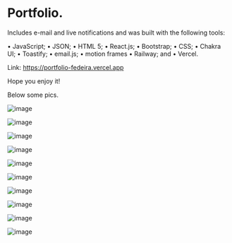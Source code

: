 # Portfolio.

Includes e-mail and live notifications and was built with the following tools: 

• JavaScript; • JSON; • HTML 5; • React.js; • Bootstrap; • CSS; • Chakra UI; • Toastify; • email.js; • motion frames • Railway; and • Vercel.

Link: https://portfolio-fedeira.vercel.app

Hope you enjoy it!

Below some pics.

![image](https://github.com/FedeIra/Project-Portfolio/assets/93743323/c87fd0e7-32f2-44f9-aada-5d244cc3725c)

![image](https://github.com/FedeIra/Project-Portfolio/assets/93743323/f63e920b-666e-4503-99c0-4c3a94d536a2)

![image](https://github.com/FedeIra/Project-Portfolio/assets/93743323/8846984d-3552-4c0b-b17e-aa68bb936c09)

![image](https://github.com/FedeIra/Project-Portfolio/assets/93743323/b934ac0a-ca6c-4275-a3dc-543e8ed9a16b)

![image](https://github.com/FedeIra/Project-Portfolio/assets/93743323/b6a684a0-230c-4cf9-87e1-8fed5a2531aa)

![image](https://github.com/FedeIra/Project-Portfolio/assets/93743323/080c2d0d-1b80-4c22-9021-3d86b79222f1)

![image](https://github.com/FedeIra/Project-Portfolio/assets/93743323/a47da8b3-dfcf-45ee-b878-01e78095b50b)

![image](https://github.com/FedeIra/Project-Portfolio/assets/93743323/4acc68d6-00b0-4108-b999-b64fbf3490ef)

![image](https://github.com/FedeIra/Project-Portfolio/assets/93743323/b252e094-b233-4361-9142-9d78f406e0cd)

![image](https://github.com/FedeIra/Project-Portfolio/assets/93743323/48dd7b51-d105-4072-b2f4-0af0821d910f)
